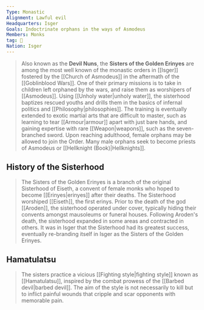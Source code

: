 ```yaml
---
Type: Monastic
Alignment: Lawful evil
Headquarters: Isger
Goals: Indoctrinate orphans in the ways of Asmodeus
Members: Monks
tag: 👥
Nation: Isger
---
```


> Also known as the **Devil Nuns**, the **Sisters of the Golden Erinyes** are among the most well known of the monastic orders in [[Isger]] fostered by the [[Church of Asmodeus]] in the aftermath of the [[Goblinblood Wars]]. One of their primary missions is to take in children left orphaned by the wars, and raise them as worshipers of [[Asmodeus]]. Using [[Unholy water|unholy water]], the sisterhood baptizes rescued youths and drills them in the basics of infernal politics and [[Philosophy|philosophies]]. The training is eventually extended to exotic martial arts that are difficult to master, such as learning to tear [[Armour|armour]] apart with just bare hands, and gaining expertise with rare [[Weapon|weapons]], such as the seven-branched sword. Upon reaching adulthood, female orphans may be allowed to join the Order. Many male orphans seek to become priests of Asmodeus or [[Hellknight (Book)|Hellknights]].


## History of the Sisterhood

> The Sisters of the Golden Erinyes is a branch of the original Sisterhood of Eiseth, a convent of female monks who hoped to become [[Erinyes|erinyes]] after their deaths. The Sisterhood worshiped [[Eiseth]], the first erinys. Prior to the death of the god [[Aroden]], the sisterhood operated under cover, typically hiding their convents amongst mausoleums or funeral houses. Following Aroden's death, the sisterhood expanded in some areas and contracted in others. It was in Isger that the Sisterhood had its greatest success, eventually re-branding itself in Isger as the Sisters of the Golden Erinyes.


## Hamatulatsu

> The sisters practice a vicious [[Fighting style|fighting style]] known as [[Hamatulatsu]], inspired by the combat prowess of the [[Barbed devil|barbed devil]]. The aim of the style is not necessarily to kill but to inflict painful wounds that cripple and scar opponents with memorable pain.








